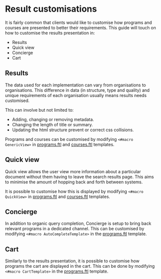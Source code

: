 # Result customisations

It is fairly common that clients would like to customise how programs and courses are presented to better their requirements. This guide will touch on how to customise the results presentation in:

* Results
* Quick view
* Concierge
* Cart

## Results

The data used for each implementation can vary from organisations to organisations. This difference in data (in structure, type and quality) and unique requirements of each organisation usually means results needs customised. 

This can involve but not limited to:    

* Adding, changing or removing metadata.
* Changing the length of title or summary.
* Updating the html structure prevent or correct css collisions.

Programs and courses can be customised by modifying `<#macro GenericView>` in [programs.ftl](../_default_preview/programs.ftl) and [courses.ftl](../_default_preview/courses.ftl) templates.

## Quick view

Quick view allows the user view more information about a particular document without them having to leave the search results page. This aims to minimise the amount of hopping back and forth between systems.

It is possible to customise how this is displayed by modifying `<#macro QuickView>` in [programs.ftl](../_default_preview/programs.ftl) and [courses.ftl](../_default_preview/courses.ftl) templates.

## Concierge

In addition to organic query completion, Concierge is setup to bring back relevant programs in a dedicated channel. This can be customised by
modifying  `<#macro AutoCompleteTemplate>` in the [programs.ftl](../_default_preview/programs.ftl) template.

## Cart

Similarly to the results presentation, it is possible to customise how programs the cart are displayed in the cart. This can be done by modifying  `<#macro CartTemplate>` in the [programs.ftl](../_default_preview/programs.ftl) template.
